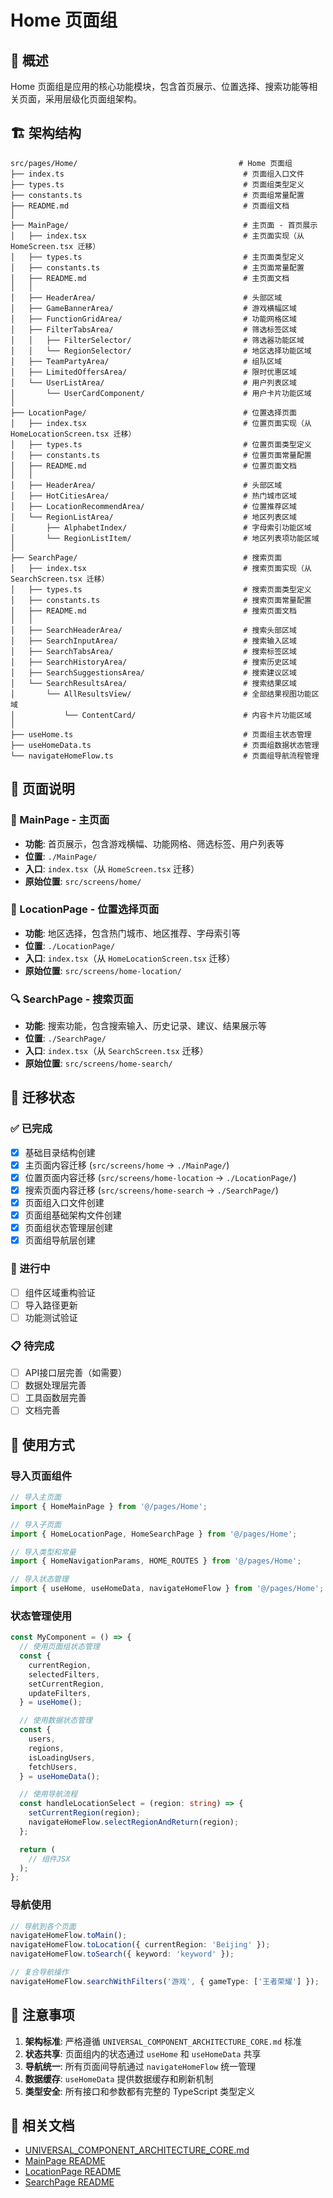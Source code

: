 # Home 页面组

## 📖 概述

Home 页面组是应用的核心功能模块，包含首页展示、位置选择、搜索功能等相关页面，采用层级化页面组架构。

## 🏗️ 架构结构

```
src/pages/Home/                                    # Home 页面组
├── index.ts                                        # 页面组入口文件
├── types.ts                                        # 页面组类型定义
├── constants.ts                                    # 页面组常量配置
├── README.md                                       # 页面组文档
│
├── MainPage/                                       # 主页面 - 首页展示
│   ├── index.tsx                                   # 主页面实现（从 HomeScreen.tsx 迁移）
│   ├── types.ts                                    # 主页面类型定义
│   ├── constants.ts                                # 主页面常量配置
│   ├── README.md                                   # 主页面文档
│   │
│   ├── HeaderArea/                                 # 头部区域
│   ├── GameBannerArea/                             # 游戏横幅区域
│   ├── FunctionGridArea/                           # 功能网格区域
│   ├── FilterTabsArea/                             # 筛选标签区域
│   │   ├── FilterSelector/                         # 筛选器功能区域
│   │   └── RegionSelector/                         # 地区选择功能区域
│   ├── TeamPartyArea/                              # 组队区域
│   ├── LimitedOffersArea/                          # 限时优惠区域
│   └── UserListArea/                               # 用户列表区域
│       └── UserCardComponent/                      # 用户卡片功能区域
│
├── LocationPage/                                   # 位置选择页面
│   ├── index.tsx                                   # 位置页面实现（从 HomeLocationScreen.tsx 迁移）
│   ├── types.ts                                    # 位置页面类型定义
│   ├── constants.ts                                # 位置页面常量配置
│   ├── README.md                                   # 位置页面文档
│   │
│   ├── HeaderArea/                                 # 头部区域
│   ├── HotCitiesArea/                              # 热门城市区域
│   ├── LocationRecommendArea/                      # 位置推荐区域
│   └── RegionListArea/                             # 地区列表区域
│       ├── AlphabetIndex/                          # 字母索引功能区域
│       └── RegionListItem/                         # 地区列表项功能区域
│
├── SearchPage/                                     # 搜索页面
│   ├── index.tsx                                   # 搜索页面实现（从 SearchScreen.tsx 迁移）
│   ├── types.ts                                    # 搜索页面类型定义
│   ├── constants.ts                                # 搜索页面常量配置
│   ├── README.md                                   # 搜索页面文档
│   │
│   ├── SearchHeaderArea/                           # 搜索头部区域
│   ├── SearchInputArea/                            # 搜索输入区域
│   ├── SearchTabsArea/                             # 搜索标签区域
│   ├── SearchHistoryArea/                          # 搜索历史区域
│   ├── SearchSuggestionsArea/                      # 搜索建议区域
│   └── SearchResultsArea/                          # 搜索结果区域
│       └── AllResultsView/                         # 全部结果视图功能区域
│           └── ContentCard/                        # 内容卡片功能区域
│
├── useHome.ts                                      # 页面组主状态管理
├── useHomeData.ts                                  # 页面组数据状态管理
└── navigateHomeFlow.ts                             # 页面组导航流程管理
```

## 🎯 页面说明

### 📱 MainPage - 主页面
- **功能**: 首页展示，包含游戏横幅、功能网格、筛选标签、用户列表等
- **位置**: `./MainPage/`
- **入口**: `index.tsx`（从 `HomeScreen.tsx` 迁移）
- **原始位置**: `src/screens/home/`

### 📍 LocationPage - 位置选择页面
- **功能**: 地区选择，包含热门城市、地区推荐、字母索引等
- **位置**: `./LocationPage/`
- **入口**: `index.tsx`（从 `HomeLocationScreen.tsx` 迁移）
- **原始位置**: `src/screens/home-location/`

### 🔍 SearchPage - 搜索页面
- **功能**: 搜索功能，包含搜索输入、历史记录、建议、结果展示等
- **位置**: `./SearchPage/`
- **入口**: `index.tsx`（从 `SearchScreen.tsx` 迁移）
- **原始位置**: `src/screens/home-search/`

## 🔄 迁移状态

### ✅ 已完成
- [x] 基础目录结构创建
- [x] 主页面内容迁移 (`src/screens/home` → `./MainPage/`)
- [x] 位置页面内容迁移 (`src/screens/home-location` → `./LocationPage/`)
- [x] 搜索页面内容迁移 (`src/screens/home-search` → `./SearchPage/`)
- [x] 页面组入口文件创建
- [x] 页面组基础架构文件创建
- [x] 页面组状态管理层创建
- [x] 页面组导航层创建

### 🔄 进行中
- [ ] 组件区域重构验证
- [ ] 导入路径更新
- [ ] 功能测试验证

### 📋 待完成
- [ ] API接口层完善（如需要）
- [ ] 数据处理层完善
- [ ] 工具函数层完善
- [ ] 文档完善

## 🚀 使用方式

### 导入页面组件
```typescript
// 导入主页面
import { HomeMainPage } from '@/pages/Home';

// 导入子页面
import { HomeLocationPage, HomeSearchPage } from '@/pages/Home';

// 导入类型和常量
import { HomeNavigationParams, HOME_ROUTES } from '@/pages/Home';

// 导入状态管理
import { useHome, useHomeData, navigateHomeFlow } from '@/pages/Home';
```

### 状态管理使用
```typescript
const MyComponent = () => {
  // 使用页面组状态管理
  const {
    currentRegion,
    selectedFilters,
    setCurrentRegion,
    updateFilters,
  } = useHome();

  // 使用数据状态管理
  const {
    users,
    regions,
    isLoadingUsers,
    fetchUsers,
  } = useHomeData();

  // 使用导航流程
  const handleLocationSelect = (region: string) => {
    setCurrentRegion(region);
    navigateHomeFlow.selectRegionAndReturn(region);
  };

  return (
    // 组件JSX
  );
};
```

### 导航使用
```typescript
// 导航到各个页面
navigateHomeFlow.toMain();
navigateHomeFlow.toLocation({ currentRegion: 'Beijing' });
navigateHomeFlow.toSearch({ keyword: 'keyword' });

// 复合导航操作
navigateHomeFlow.searchWithFilters('游戏', { gameType: ['王者荣耀'] });
```

## 📝 注意事项

1. **架构标准**: 严格遵循 `UNIVERSAL_COMPONENT_ARCHITECTURE_CORE.md` 标准
2. **状态共享**: 页面组内的状态通过 `useHome` 和 `useHomeData` 共享
3. **导航统一**: 所有页面间导航通过 `navigateHomeFlow` 统一管理
4. **数据缓存**: `useHomeData` 提供数据缓存和刷新机制
5. **类型安全**: 所有接口和参数都有完整的 TypeScript 类型定义

## 🔗 相关文档

- [UNIVERSAL_COMPONENT_ARCHITECTURE_CORE.md](../../.cursor/rules/UNIVERSAL_COMPONENT_ARCHITECTURE_CORE.md)
- [MainPage README](./MainPage/README.md)
- [LocationPage README](./LocationPage/README.md)
- [SearchPage README](./SearchPage/README.md)
